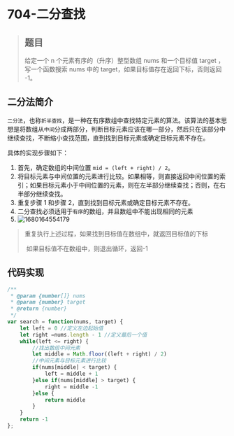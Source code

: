 # 704-二分查找

> ## 题目
>
> 给定一个 n 个元素有序的（升序）整型数组 nums 和一个目标值 target  ，写一个函数搜索 nums 中的 target，如果目标值存在返回下标，否则返回 -1。
>



## 二分法简介

`二分法`，也称`折半查找`，是一种在有序数组中查找特定元素的算法。该算法的基本思想是将数组从`中间`分成两部分，判断目标元素应该在哪一部分，然后只在该部分中继续查找，不断缩小查找范围，直到找到目标元素或确定目标元素不存在。

具体的实现步骤如下：

1. 首先，确定数组的中间位置 `mid = (left + right) / 2`。
2. 将目标元素与中间位置的元素进行比较。如果相等，则直接返回中间位置的索引；如果目标元素小于中间位置的元素，则在左半部分继续查找；否则，在右半部分继续查找。
3. 重复步骤 1 和步骤 2，直到找到目标元素或确定目标元素不存在。
4. 二分查找必须适用于`有序`的数组，并且数组中不能出现相同的元素
5. ![1680164554179](C:\Users\20630\AppData\Roaming\Typora\typora-user-images\1680164554179.png)

> 重复执行上述过程，如果找到目标值在数组中，就返回目标值的下标
>
> ​						如果目标值不在数组中，则退出循环，返回-1

## 代码实现

```js
/**
 * @param {number[]} nums
 * @param {number} target
 * @return {number}
 */
var search = function(nums, target) {
    let left = 0 //定义左边起始值
    let right =nums.length - 1 //定义最后一个值
    while(left <= right) {
        //找出数组中间元素
        let middle = Math.floor((left + right) / 2)
        //中间元素与目标元素进行比较
        if(nums[middle] < target) {
            left = middle + 1
        }else if(nums[middle] > target) {
            right = middle -1
        }else {
            return middle
        }
    }
    return -1
};
```


